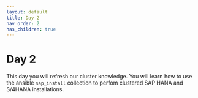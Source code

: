 ```yaml
---
layout: default
title: Day 2
nav_order: 2
has_children: true
---
```


# Day 2

This day you will refresh our cluster knowledge.
You will learn how to use the ansible `sap_install` collection to perfom clustered
SAP HANA and S/4HANA installations.
